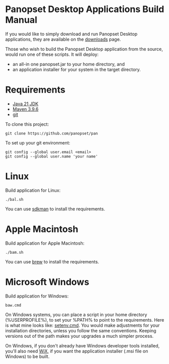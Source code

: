 # Panopset Desktop Applications Build Manual


If you would like to simply download and run Panopset Desktop applications, they are available on the [downloads](https://panopset.com/downloads.html) page.

Those who wish to build the Panopset Desktop application from the source, would run one of these scripts.
It will deploy:

* an all-in one panopset.jar to your home directory, and
* an application installer for your system in the target directory.

# Requirements

* [Java 21 JDK](https://adoptium.net/)
* [Maven 3.9.6](https://maven.apache.org/download.cgi)
* [git](https://git-scm.com/)


To clone this project:


    git clone https://github.com/panopset/pan


To set up your git environment:


    git config --global user.email <email>
    git config --global user.name 'your name'


    


# Linux

Build application for Linux:


    ./bal.sh


You can use [sdkman](https://sdkman.io/) to install the requirements.


# Apple Macintosh

Build application for Apple Macintosh:


    ./bam.sh


You can use [brew](https://brew.sh/) to install the requirements.


# Microsoft Windows

Build application for Windows:

    baw.cmd

On Windows systems, you can place a script in your home directory (%USERPROFILE%), to set your %PATH% to point
to the requirements. Here is what mine looks like:  [setenv.cmd](platforms/win/setenv.cmd). You would make adjustments
for your installation directories, unless you follow the same conventions. Keeping versions out of the path
makes your upgrades a much simpler process.


On Windows, if you don't already have Windows developer tools installed, you'll also need [WiX](https://en.wikipedia.org/wiki/WiX), if you want the application installer (.msi file on Windows) to be built.




